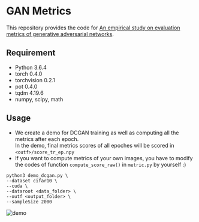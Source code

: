 # GAN Metrics

This repository provides the code for [An empirical study on evaluation metrics of generative adversarial networks](https://arxiv.org/abs/1806.07755).

Requirement
------

- Python 3.6.4
- torch 0.4.0
- torchvision 0.2.1
- pot 0.4.0
- tqdm 4.19.6
- numpy, scipy, math

Usage
------

- We create a demo for DCGAN training as well as computing all the metrics after each epoch.     
In the demo, final metrics scores of all epoches will be scored in `<outf>/score_tr_ep.npy`    
- If you want to compute metrics of your own images, you have to modify the codes of function `compute_score_raw()` in `metric.py` by yourself :)

```
python3 demo_dcgan.py \
--dataset cifar10 \
--cuda \
--dataroot <data_folder> \
--outf <output_folder> \
--sampleSize 2000
```
![demo](demo.gif)
